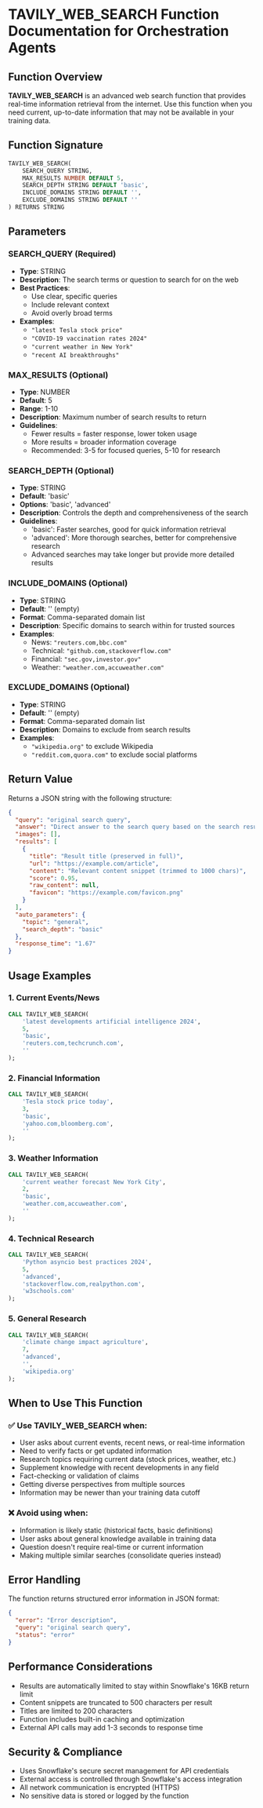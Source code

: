 # TAVILY_WEB_SEARCH Function Documentation for Orchestration Agents

## Function Overview
**TAVILY_WEB_SEARCH** is an advanced web search function that provides real-time information retrieval from the internet. Use this function when you need current, up-to-date information that may not be available in your training data.

## Function Signature
```sql
TAVILY_WEB_SEARCH(
    SEARCH_QUERY STRING,
    MAX_RESULTS NUMBER DEFAULT 5,
    SEARCH_DEPTH STRING DEFAULT 'basic',
    INCLUDE_DOMAINS STRING DEFAULT '',
    EXCLUDE_DOMAINS STRING DEFAULT ''
) RETURNS STRING
```

## Parameters

### SEARCH_QUERY (Required)
- **Type**: STRING
- **Description**: The search terms or question to search for on the web
- **Best Practices**: 
  - Use clear, specific queries
  - Include relevant context
  - Avoid overly broad terms
- **Examples**: 
  - `"latest Tesla stock price"`
  - `"COVID-19 vaccination rates 2024"`
  - `"current weather in New York"`
  - `"recent AI breakthroughs"`

### MAX_RESULTS (Optional)
- **Type**: NUMBER
- **Default**: 5
- **Range**: 1-10
- **Description**: Maximum number of search results to return
- **Guidelines**:
  - Fewer results = faster response, lower token usage
  - More results = broader information coverage
  - Recommended: 3-5 for focused queries, 5-10 for research

### SEARCH_DEPTH (Optional)
- **Type**: STRING
- **Default**: 'basic'
- **Options**: 'basic', 'advanced'
- **Description**: Controls the depth and comprehensiveness of the search
- **Guidelines**:
  - 'basic': Faster searches, good for quick information retrieval
  - 'advanced': More thorough searches, better for comprehensive research
  - Advanced searches may take longer but provide more detailed results

### INCLUDE_DOMAINS (Optional)
- **Type**: STRING
- **Default**: '' (empty)
- **Format**: Comma-separated domain list
- **Description**: Specific domains to search within for trusted sources
- **Examples**:
  - News: `"reuters.com,bbc.com"`
  - Technical: `"github.com,stackoverflow.com"`
  - Financial: `"sec.gov,investor.gov"`
  - Weather: `"weather.com,accuweather.com"`

### EXCLUDE_DOMAINS (Optional)
- **Type**: STRING
- **Default**: '' (empty)
- **Format**: Comma-separated domain list
- **Description**: Domains to exclude from search results
- **Examples**:
  - `"wikipedia.org"` to exclude Wikipedia
  - `"reddit.com,quora.com"` to exclude social platforms

## Return Value
Returns a JSON string with the following structure:
```json
{
  "query": "original search query",
  "answer": "Direct answer to the search query based on the search results",
  "images": [],
  "results": [
    {
      "title": "Result title (preserved in full)",
      "url": "https://example.com/article",
      "content": "Relevant content snippet (trimmed to 1000 chars)",
      "score": 0.95,
      "raw_content": null,
      "favicon": "https://example.com/favicon.png"
    }
  ],
  "auto_parameters": {
    "topic": "general",
    "search_depth": "basic"
  },
  "response_time": "1.67"
}
```

## Usage Examples

### 1. Current Events/News
```sql
CALL TAVILY_WEB_SEARCH(
    'latest developments artificial intelligence 2024', 
    5, 
    'basic',
    'reuters.com,techcrunch.com', 
    ''
);
```

### 2. Financial Information
```sql
CALL TAVILY_WEB_SEARCH(
    'Tesla stock price today', 
    3, 
    'basic',
    'yahoo.com,bloomberg.com', 
    ''
);
```

### 3. Weather Information
```sql
CALL TAVILY_WEB_SEARCH(
    'current weather forecast New York City', 
    2, 
    'basic',
    'weather.com,accuweather.com', 
    ''
);
```

### 4. Technical Research
```sql
CALL TAVILY_WEB_SEARCH(
    'Python asyncio best practices 2024', 
    5, 
    'advanced',
    'stackoverflow.com,realpython.com', 
    'w3schools.com'
);
```

### 5. General Research
```sql
CALL TAVILY_WEB_SEARCH(
    'climate change impact agriculture', 
    7, 
    'advanced',
    '', 
    'wikipedia.org'
);
```

## When to Use This Function

### ✅ Use TAVILY_WEB_SEARCH when:
- User asks about current events, recent news, or real-time information
- Need to verify facts or get updated information
- Research topics requiring current data (stock prices, weather, etc.)
- Supplement knowledge with recent developments in any field
- Fact-checking or validation of claims
- Getting diverse perspectives from multiple sources
- Information may be newer than your training data cutoff

### ❌ Avoid using when:
- Information is likely static (historical facts, basic definitions)
- User asks about general knowledge available in training data
- Question doesn't require real-time or current information
- Making multiple similar searches (consolidate queries instead)

## Error Handling
The function returns structured error information in JSON format:
```json
{
  "error": "Error description",
  "query": "original search query",
  "status": "error"
}
```

## Performance Considerations
- Results are automatically limited to stay within Snowflake's 16KB return limit
- Content snippets are truncated to 500 characters per result
- Titles are limited to 200 characters
- Function includes built-in caching and optimization
- External API calls may add 1-3 seconds to response time

## Security & Compliance
- Uses Snowflake's secure secret management for API credentials
- External access is controlled through Snowflake's access integration
- All network communication is encrypted (HTTPS)
- No sensitive data is stored or logged by the function
